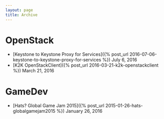 ```yaml
---
layout: page
title: Archive
---
```


# OpenStack

* [Keystone to Keystone Proxy for Services]({% post_url 2016-07-06-keystone-to-keystone-proxy-for-services %}) July 6, 2016
* [K2K OpenStackClient]({% post_url 2016-03-21-k2k-openstackclient %}) March 21, 2016

# GameDev

* [Hats? Global Game Jam 2015]({% post_url 2015-01-26-hats-globalgamejam2015 %}) January 26, 2016